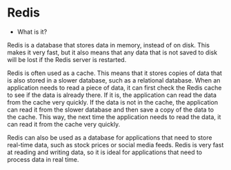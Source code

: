 # Redis

- What is it?

Redis is a database that stores data in memory, instead of on disk. This makes it very fast, but it also means that any data that is not saved to disk will be lost if the Redis server is restarted.

Redis is often used as a cache. This means that it stores copies of data that is also stored in a slower database, such as a relational database. When an application needs to read a piece of data, it can first check the Redis cache to see if the data is already there. If it is, the application can read the data from the cache very quickly. If the data is not in the cache, the application can read it from the slower database and then save a copy of the data to the cache. This way, the next time the application needs to read the data, it can read it from the cache very quickly.

Redis can also be used as a database for applications that need to store real-time data, such as stock prices or social media feeds. Redis is very fast at reading and writing data, so it is ideal for applications that need to process data in real time.
